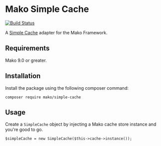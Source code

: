 # Mako Simple Cache

[![Build Status](https://github.com/mako-framework/simple-cache/workflows/Tests/badge.svg)](https://github.com/mako-framework/simple-cache/actions?query=workflow%3ATests)

A [Simple Cache](https://www.php-fig.org/psr/psr-16/) adapter for the Mako Framework.

## Requirements

Mako 9.0 or greater.

## Installation

Install the package using the following composer command:

```
composer require mako/simple-cache
```

## Usage

Create a `SimpleCache` object by injecting a Mako cache store instance and you're good to go.

```
$simpleCache = new SimpleCache($this->cache->instance());
```
